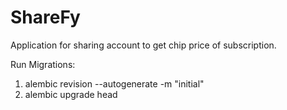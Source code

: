 # ShareFy
Application for sharing account to get chip price of subscription.


Run Migrations:

1. alembic revision --autogenerate -m "initial"
2. alembic upgrade head
